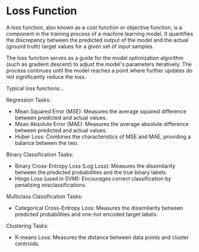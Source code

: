 # Loss Function

A loss function, also known as a cost function or objective function, is a component in the training process of a machine learning model. It quantifies the discrepancy between the predicted output of the model and the actual (ground truth) target values for a given set of input samples.

The loss function serves as a guide for the model optimization algorithm (such as gradient descent) to adjust the model's parameters iteratively. The process continues until the model reaches a point where further updates do not significantly reduce the loss.

Typical loss functions…

Regression Tasks:

* Mean Squared Error (MSE): Measures the average squared difference between predicted and actual values.
* Mean Absolute Error (MAE): Measures the average absolute difference between predicted and actual values.
* Huber Loss: Combines the characteristics of MSE and MAE, providing a balance between the two.

Binary Classification Tasks:

* Binary Cross-Entropy Loss (Log Loss): Measures the dissimilarity between the predicted probabilities and the true binary labels.
* Hinge Loss (used in SVM): Encourages correct classification by penalizing misclassifications.

Multiclass Classification Tasks:

* Categorical Cross-Entropy Loss: Measures the dissimilarity between predicted probabilities and one-hot encoded target labels.

Clustering Tasks:

* K-means Loss: Measures the distance between data points and cluster centroids.
